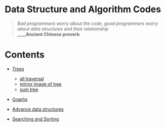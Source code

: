 # Data Structure and Algorithm Codes
> *Bad programmers worry about the code, good programmers worry about data structures and their relationship* <br> 
**____Ancient Chinese proverb**

# Contents
- [Trees](Trees)
  - [all traversal](Trees/Traversal.cpp)
  - [mirror image of tree](Trees/mirror_tree.py)
  - [sum tree](Trees/sum_tree.py)

- [Graphs](Graphs)

- [ Advance data structures ](AdvanceDataStructures)

- [Searching and Sorting](Sorting)
